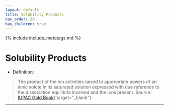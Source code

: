 ```yaml
---
layout: default
title: Solubility Products
nav_order: 20
has_children: true
---
```

<!-- markdownlint-disable MD014 MD022 MD025 MD040 -->
{% include include_metatags.md %}

# Solubility Products

* Definition:
> The product of the ion activities raised to appropriate powers of an ionic solute in its saturated solution expressed with due reference to the dissociation equilibria involved and the ions present.
> Source: [IUPAC Gold Book](https://goldbook.iupac.org/terms/view/S05742){:target="_blank"}

---
